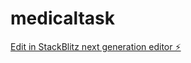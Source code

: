 # medicaltask

[Edit in StackBlitz next generation editor ⚡️](https://stackblitz.com/~/github.com/sahidjimenez/medicaltask)